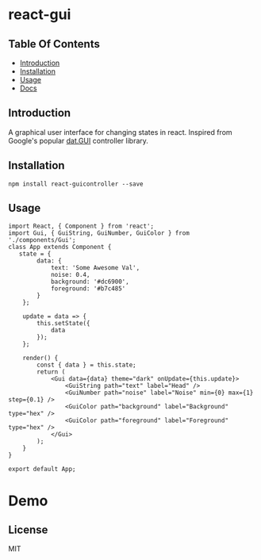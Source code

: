 # react-gui

## Table Of Contents

-  [Introduction](#introduction)
-  [Installation](#installation)
-  [Usage](#usage)
-  [Docs](#docs)

## Introduction

A graphical user interface for changing states in react. Inspired from Google's popular [dat.GUI](https://workshop.chromeexperiments.com/examples/gui/#1--Basic-Usage) controller library.

## Installation

```
npm install react-guicontroller --save
```

## Usage

```
import React, { Component } from 'react';
import Gui, { GuiString, GuiNumber, GuiColor } from './components/Gui';
class App extends Component {
   state = {
		data: {
			text: 'Some Awesome Val',
			noise: 0.4,
			background: '#dc6900',
			foreground: '#b7c485'
		}
	};

	update = data => {
		this.setState({
			data
		});
	};

	render() {
		const { data } = this.state;
		return (
			<Gui data={data} theme="dark" onUpdate={this.update}>
				<GuiString path="text" label="Head" />
				<GuiNumber path="noise" label="Noise" min={0} max={1} step={0.1} />
				<GuiColor path="background" label="Background" type="hex" />
				<GuiColor path="foreground" label="Foreground" type="hex" />
			</Gui>
		);
	}
}

export default App;
```

# Demo

## License

MIT
